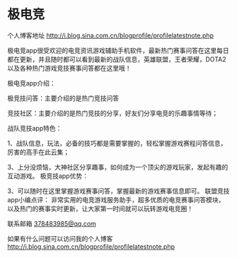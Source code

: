 # 极电竞

个人博客地址 http://i.blog.sina.com.cn/blogprofile/profilelatestnote.php

极电竞app很受欢迎的电竞资讯游戏辅助手机软件，最新热门赛事问答在这里每日都在更新，并且随时都可以看到最新的战队信息，英雄联盟，王者荣耀，DOTA2以及各种热门游戏竞技赛事问答都在这里哦！

极电竞app介绍：

极竞技问答：主要介绍的是热门竞技问答

竞技社区：主要介绍的是热门竞技的分享，好友们分享电竞的乐趣事情等待；

战队竞技app特色：

1、战队信息，玩法，必备的技巧都是需要掌握的，轻松掌握游戏赛程问答信息，厉害的高手在此云集；

 3、上分没烦恼，大神社区分享趣事，如何成为一个顶尖的游戏玩家，发起有趣的互动游戏。 极竞技app优势：

3、可以随时在这里掌握游戏赛事问答，掌握最新的游戏赛事信息即可。 联盟竞技app小编点评： 非常实用的电竞游戏服务助手，超多优质的电竞赛事问答模块，以及热门的赛事实时更新，让大家第一时间就可以玩转游戏电竞圈！


联系邮箱 378483985@qq.com

如果有什么问题可以访问我的个人博客 http://i.blog.sina.com.cn/blogprofile/profilelatestnote.php
